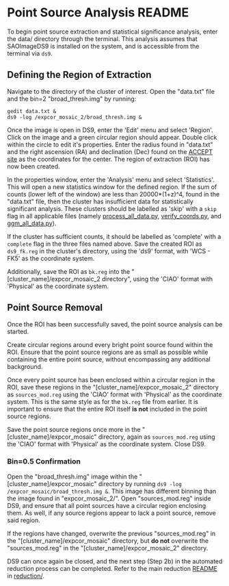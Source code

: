 # Point Source Analysis README #

To begin point source extraction and statistical significance analysis, enter the data/ directory through the terminal. This analysis assumes that SAOImageDS9 is installed on the system, and is accessible from the terminal via `ds9`.

## Defining the Region of Extraction ##

Navigate to the directory of the cluster of interest. Open the "data.txt" file and the bin=2 "broad_thresh.img" by running:
```
gedit data.txt &
ds9 -log /expcor_mosaic_2/broad_thresh.img &
```

Once the image is open in DS9, enter the 'Edit' menu and select 'Region'. Click on the image and a green circular region should appear. Double click within the circle to edit it's properties. Enter the radius found in "data.txt" and the right ascension (RA) and declination (Dec) found on the [ACCEPT site](https://web.pa.msu.edu/astro/MC2/accept/) as the coordinates for the center. The region of extraction (ROI) has now been created.

In the properties window, enter the 'Analysis' menu and select 'Statistics'. This will open a new statistics window for the defined region. If the sum of counts (lower left of the window) are less than 20000*(1+z)^4, found in the "data.txt" file, then the cluster has insufficient data for statistically significant analysis. These clusters should be labelled as 'skip' with a `skip` flag in all applicable files (namely [process_all_data.py](process_all_data.py), [verify_coords.py](../checks/verify_coords.py), and [ggm_all_data.py](ggm_all_data.py)).

If the cluster has sufficient counts, it should be labelled as 'complete' with a `complete` flag in the three files named above. Save the created ROI as `ds9_fk.reg` in the cluster's directory, using the 'ds9' format, with 'WCS - FK5' as the coordinate system.

Additionally, save the ROI as `bk.reg` into the "[cluster_name]/expcor_mosaic_2 directory", using the 'CIAO' format with 'Physical' as the coordinate system.

## Point Source Removal ##

Once the ROI has been successfully saved, the point source analysis can be started.

Create circular regions around every bright point source found within the ROI. Ensure that the point source regions are as small as possible while containing the entire point source, without encompassing any additional background. 

Once every point source has been enclosed within a circular region in the ROI, save these regions in the "[cluster_name]/expcor_mosaic_2" directory as `sources_mod.reg` using the 'CIAO' format with 'Physical' as the coordinate system. This is the same style as for the `bk.reg` file from earlier. It is important to ensure that the entire ROI itself **is not** included in the point source regions.

Save the point source regions once more in the "[cluster_name]/expcor_mosaic" directory, again as `sources_mod.reg` using the 'CIAO' format with 'Physical' as the coordinate system. Close DS9.

### Bin=0.5 Confirmation ###

Open the "broad_thresh.img" image within the "[cluster_name]/expcor_mosaic" directory by running `ds9 -log /expcor_mosaic/broad_thresh.img &`. This image has different binning than the image found in "expcor_mosaic_2/". Open "sources_mod.reg" inside DS9, and ensure that all point sources have a circular region enclosing them. As well, if any source regions appear to lack a point source, remove said region.

If the regions have changed, overwrite the previous "sources_mod.reg" in the "[cluster_name]/expcor_mosaic" directory, but **do not** overwrite the "sources_mod.reg" in the "[cluster_name]/expcor_mosaic_2" directory.

DS9 can once again be closed, and the next step (Step 2b) in the automated reduction process can be completed. Refer to the main reduction [README](../README.md) in [reduction/](..).
